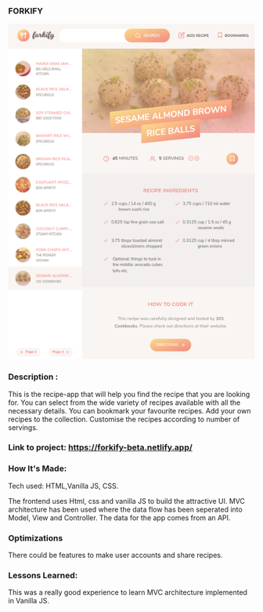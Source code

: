 ### FORKIFY

![image](images/forkify.png)

### Description :
This is the recipe-app that will help you find the recipe that you are looking for. You can select from the wide variety of recipes available with all the necessary details. You can bookmark your favourite recipes. Add your own recipes to the collection. Customise the recipes according to number of servings.

### Link to project: https://forkify-beta.netlify.app/

### How It's Made:
Tech used: HTML,Vanilla JS, CSS.

The frontend uses Html, css and vanilla JS to build the attractive UI. MVC architecture has been used where the data flow has been seperated into Model, View and Controller. The data for the app comes from an API.

### Optimizations
There could be features to make user accounts and share recipes.

### Lessons Learned:
This was a really good experience to learn MVC architecture implemented in Vanilla JS.